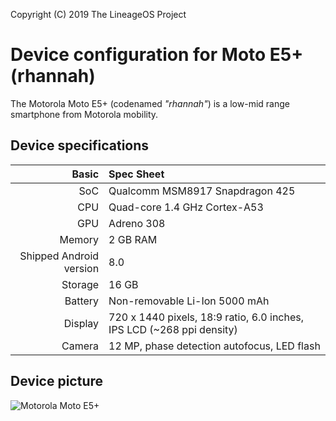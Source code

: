 Copyright (C) 2019 The LineageOS Project

Device configuration for Moto E5+ (rhannah)
==================================================

The Motorola Moto E5+ (codenamed _"rhannah"_) is a low-mid range smartphone from Motorola mobility.

## Device specifications

| Basic | Spec Sheet
| -----------: | :----------------------------------------------
| SoC          | Qualcomm MSM8917 Snapdragon 425
| CPU          | Quad-core 1.4 GHz Cortex-A53
| GPU          | Adreno 308
| Memory       | 2 GB RAM
| Shipped Android version | 8.0
| Storage      | 16 GB
| Battery      | Non-removable Li-Ion 5000 mAh
| Display      | 720 x 1440 pixels, 18:9 ratio, 6.0 inches, IPS LCD (~268 ppi density)
| Camera       | 12 MP, phase detection autofocus, LED flash

## Device picture

![Motorola Moto E5+](https://www.tmonews.com/wp-content/uploads/2018/07/motoe5plustmobile-660x532.jpg "Moto E5+ in blue")
